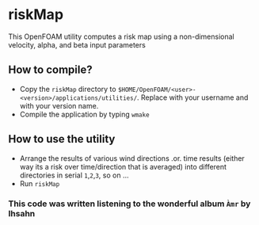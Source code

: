 # riskMap
This OpenFOAM utility computes a risk map using a non-dimensional velocity, alpha, and beta input parameters 


## How to compile?

- Copy the `riskMap` directory to `$HOME/OpenFOAM/<user>-<version>/applications/utilities/`. Replace <user> with your username and <version> with your version name.
- Compile the application by typing `wmake`

## How to use the utility

- Arrange the results of various wind directions .or. time results (either way its a risk over time/direction that is averaged) into different directories in serial `1`,`2`,`3`, so on ...
- Run `riskMap`

### This code was written listening to the wonderful album `Àmr` by Ihsahn
